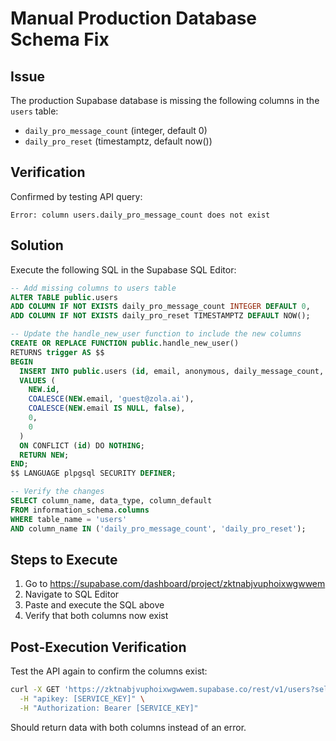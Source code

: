 # Manual Production Database Schema Fix

## Issue
The production Supabase database is missing the following columns in the `users` table:
- `daily_pro_message_count` (integer, default 0)
- `daily_pro_reset` (timestamptz, default now())

## Verification
Confirmed by testing API query:
```
Error: column users.daily_pro_message_count does not exist
```

## Solution
Execute the following SQL in the Supabase SQL Editor:

```sql
-- Add missing columns to users table
ALTER TABLE public.users
ADD COLUMN IF NOT EXISTS daily_pro_message_count INTEGER DEFAULT 0,
ADD COLUMN IF NOT EXISTS daily_pro_reset TIMESTAMPTZ DEFAULT NOW();

-- Update the handle_new_user function to include the new columns
CREATE OR REPLACE FUNCTION public.handle_new_user()
RETURNS trigger AS $$
BEGIN
  INSERT INTO public.users (id, email, anonymous, daily_message_count, daily_pro_message_count)
  VALUES (
    NEW.id,
    COALESCE(NEW.email, 'guest@zola.ai'),
    COALESCE(NEW.email IS NULL, false),
    0,
    0
  )
  ON CONFLICT (id) DO NOTHING;
  RETURN NEW;
END;
$$ LANGUAGE plpgsql SECURITY DEFINER;

-- Verify the changes
SELECT column_name, data_type, column_default
FROM information_schema.columns
WHERE table_name = 'users'
AND column_name IN ('daily_pro_message_count', 'daily_pro_reset');
```

## Steps to Execute
1. Go to https://supabase.com/dashboard/project/zktnabjvuphoixwgwwem
2. Navigate to SQL Editor
3. Paste and execute the SQL above
4. Verify that both columns now exist

## Post-Execution Verification
Test the API again to confirm the columns exist:
```bash
curl -X GET 'https://zktnabjvuphoixwgwwem.supabase.co/rest/v1/users?select=daily_pro_message_count,daily_pro_reset&limit=1' \
  -H "apikey: [SERVICE_KEY]" \
  -H "Authorization: Bearer [SERVICE_KEY]"
```

Should return data with both columns instead of an error.
